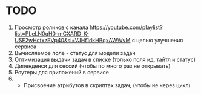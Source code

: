 # TODO
1) Просмотр роликов с канала https://youtube.com/playlist?list=PLeLN0qH0-mCXARD_K-USF2wHctxzEVp40&si=VJHf1dkHBqxAWWvM
с целью улучшения сервиса
2) Вычисляемое поле - статус для модели задач
3) Оптимизация выдачи задач в списке (только поля ид, тайтл и статус)
4) Дипенденси для сессий (чтобы по много раз не открывать)
5) Роутеры для приложений в сервисе
6) * Присвоение атрибутов в скриптах задач, (чтобы не через цикл)
